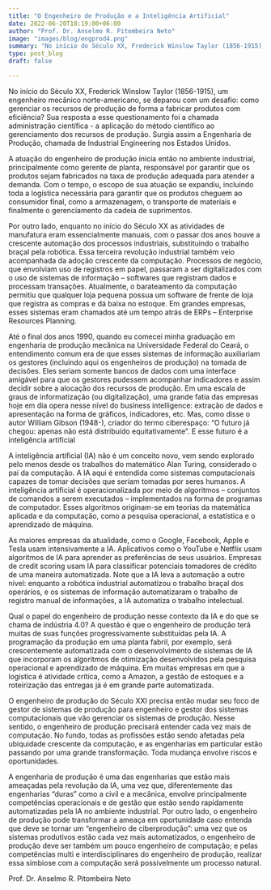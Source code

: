```yaml
---
title: "O Engenheiro de Produção e a Inteligência Artificial"
date: 2022-06-20T18:19:00+06:00
author: "Prof. Dr. Anselmo R. Pitombeira Neto"
image: "images/blog/engprod4.png"
summary: "No início do Século XX, Frederick Winslow Taylor (1856-1915), um engenheiro mecânico norte-americano, se deparou com um desafio: como gerenciar os recursos de produção de forma a fabricar produtos com eficiência? Sua resposta a esse questionamento foi a chamada administração científica - a aplicação do método científico ao gerenciamento dos recursos de produção. Surgia assim a Engenharia de Produção, chamada de Industrial Engineering nos Estados Unidos. "
type: post_blog
draft: false

---
```

No início do Século XX, Frederick Winslow Taylor (1856-1915), um engenheiro mecânico norte-americano, se deparou com um desafio: como gerenciar os recursos de produção de forma a fabricar produtos com eficiência? Sua resposta a esse questionamento foi a chamada administração científica - a aplicação do método científico ao gerenciamento dos recursos de produção. Surgia assim a Engenharia de Produção, chamada de Industrial Engineering nos Estados Unidos. 

A atuação do engenheiro de produção inicia então no ambiente industrial, principalmente como gerente de planta, responsável por garantir que os produtos sejam fabricados na taxa de produção adequada para atender a demanda. Com o tempo, o escopo de sua atuação se expandiu, incluindo toda a logística necessária para garantir que os produtos cheguem ao consumidor final, como a armazenagem, o transporte de materiais e finalmente o gerenciamento da cadeia de suprimentos.

Por outro lado, enquanto no início do Século XX as atividades de manufatura eram essencialmente manuais, com o passar dos anos houve a crescente automação dos processos industriais, substituindo o trabalho braçal pela robótica. Essa terceira revolução industrial também veio acompanhada da adoção crescente da computação. Processos de negócio, que envolviam uso de registros em papel, passaram a ser digitalizados com o uso de sistemas de informação – softwares que registram dados e processam transações. Atualmente, o barateamento da computação permitiu que qualquer loja pequena possua um software de frente de loja que registra as compras e dá baixa no estoque. Em grandes empresas, esses sistemas eram chamados até um tempo atrás de ERPs – Enterprise Resources Planning.

Até o final dos anos 1990, quando eu comecei minha graduação em engenharia de produção mecânica na Universidade Federal do Ceará, o entendimento comum era de que esses sistemas de informação auxiliariam os gestores (incluindo aqui os engenheiros de produção) na tomada de decisões. Eles seriam somente bancos de dados com uma interface amigável para que os gestores pudessem acompanhar indicadores e assim decidir sobre a alocação dos recursos de produção. Em uma escala de graus de informatização (ou digitalização), uma grande fatia das empresas hoje em dia opera nesse nível do business intelligence: extração de dados e apresentação na forma de gráficos, indicadores, etc. Mas, como disse o autor William Gibson (1948-), criador do termo ciberespaço: “O futuro já chegou: apenas não está distribuído equitativamente”. E esse futuro é a inteligência artificial

A inteligência artificial (IA) não é um conceito novo, vem sendo explorado pelo menos desde os trabalhos do matemático Alan Turing, considerado o pai da computação. A IA aqui é entendida como sistemas computacionais capazes de tomar decisões que seriam tomadas por seres humanos. A inteligência artificial é operacionalizada por meio de algoritmos – conjuntos de comandos a serem executados – implementados na forma de programas de computador. Esses algoritmos originam-se em teorias da matemática aplicada e da computação, como a pesquisa operacional, a estatística e o aprendizado de máquina.

As maiores empresas da atualidade, como o Google, Facebook, Apple e Tesla usam intensivamente a IA. Aplicativos como o YouTube e Netflix usam algoritmos de IA para aprender as preferências de seus usuários. Empresas de credit scoring usam IA para classificar potenciais tomadores de crédito de uma maneira automatizada. Note que a IA leva a automação a outro nível: enquanto a robótica industrial automatizou o trabalho braçal dos operários, e os sistemas de informação automatizaram o trabalho de registro manual de informações, a IA automatiza o trabalho intelectual.

Qual o papel do engenheiro de produção nesse contexto da IA e do que se chama de indústria 4.0? A questão é que o engenheiro de produção terá muitas de suas funções progressivamente substituídas pela IA. A programação da produção em uma planta fabril, por exemplo, será crescentemente automatizada com o desenvolvimento de sistemas de IA que incorporam os algoritmos de otimização desenvolvidos pela pesquisa operacional e aprendizado de máquina. Em muitas empresas em que a logística é atividade crítica, como a Amazon, a gestão de estoques e a roteirização das entregas já é em grande parte automatizada.

O engenheiro de produção do Século XXI precisa então mudar seu foco de gestor de sistemas de produção para engenheiro e gestor dos sistemas computacionais que vão gerenciar os sistemas de produção. Nesse sentido, o engenheiro de produção precisará entender cada vez mais de computação. No fundo, todas as profissões estão sendo afetadas pela ubiquidade crescente da computação, e as engenharias em particular estão passando por uma grande transformação. Toda mudança envolve riscos e oportunidades.

A engenharia de produção é uma das engenharias que estão mais ameaçadas pela revolução da IA, uma vez que, diferentemente das engenharias “duras” como a civil e a mecânica, envolve principalmente competências operacionais e de gestão que estão sendo rapidamente automatizadas pela IA no ambiente industrial. Por outro lado, o engenheiro de produção pode transformar a ameaça em oportunidade caso entenda que deve se tornar um “engenheiro de ciberprodução”: uma vez que os sistemas produtivos estão cada vez mais automatizados, o engenheiro de produção deve ser também um pouco engenheiro de computação; e pelas competências multi e interdisciplinares do engenheiro de produção, realizar essa simbiose com a computação será possivelmente um processo natural.

Prof. Dr. Anselmo R. Pitombeira Neto



